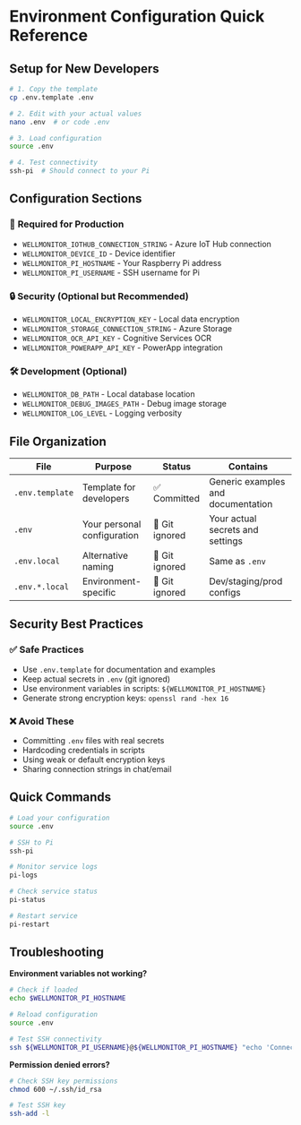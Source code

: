 # Environment Configuration Quick Reference

## Setup for New Developers

```bash
# 1. Copy the template
cp .env.template .env

# 2. Edit with your actual values
nano .env  # or code .env

# 3. Load configuration
source .env

# 4. Test connectivity
ssh-pi  # Should connect to your Pi
```

## Configuration Sections

### 🔧 **Required for Production**
- `WELLMONITOR_IOTHUB_CONNECTION_STRING` - Azure IoT Hub connection
- `WELLMONITOR_DEVICE_ID` - Device identifier
- `WELLMONITOR_PI_HOSTNAME` - Your Raspberry Pi address
- `WELLMONITOR_PI_USERNAME` - SSH username for Pi

### 🔒 **Security (Optional but Recommended)**
- `WELLMONITOR_LOCAL_ENCRYPTION_KEY` - Local data encryption
- `WELLMONITOR_STORAGE_CONNECTION_STRING` - Azure Storage
- `WELLMONITOR_OCR_API_KEY` - Cognitive Services OCR
- `WELLMONITOR_POWERAPP_API_KEY` - PowerApp integration

### 🛠️ **Development (Optional)**
- `WELLMONITOR_DB_PATH` - Local database location
- `WELLMONITOR_DEBUG_IMAGES_PATH` - Debug image storage
- `WELLMONITOR_LOG_LEVEL` - Logging verbosity

## File Organization

| File | Purpose | Status | Contains |
|------|---------|--------|----------|
| `.env.template` | Template for developers | ✅ Committed | Generic examples and documentation |
| `.env` | Your personal configuration | 🚫 Git ignored | Your actual secrets and settings |
| `.env.local` | Alternative naming | 🚫 Git ignored | Same as `.env` |
| `.env.*.local` | Environment-specific | 🚫 Git ignored | Dev/staging/prod configs |

## Security Best Practices

### ✅ Safe Practices
- Use `.env.template` for documentation and examples
- Keep actual secrets in `.env` (git ignored)
- Use environment variables in scripts: `${WELLMONITOR_PI_HOSTNAME}`
- Generate strong encryption keys: `openssl rand -hex 16`

### ❌ Avoid These
- Committing `.env` files with real secrets
- Hardcoding credentials in scripts
- Using weak or default encryption keys
- Sharing connection strings in chat/email

## Quick Commands

```bash
# Load your configuration
source .env

# SSH to Pi
ssh-pi

# Monitor service logs
pi-logs

# Check service status
pi-status

# Restart service
pi-restart
```

## Troubleshooting

**Environment variables not working?**
```bash
# Check if loaded
echo $WELLMONITOR_PI_HOSTNAME

# Reload configuration
source .env

# Test SSH connectivity
ssh ${WELLMONITOR_PI_USERNAME}@${WELLMONITOR_PI_HOSTNAME} "echo 'Connected successfully'"
```

**Permission denied errors?**
```bash
# Check SSH key permissions
chmod 600 ~/.ssh/id_rsa

# Test SSH key
ssh-add -l
```
